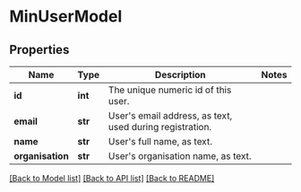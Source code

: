 # MinUserModel

## Properties
Name | Type | Description | Notes
------------ | ------------- | ------------- | -------------
**id** | **int** | The unique numeric id of this user. | 
**email** | **str** | User&#39;s email address, as text, used during registration. | 
**name** | **str** | User&#39;s full name, as text. | 
**organisation** | **str** | User&#39;s organisation name, as text. | 

[[Back to Model list]](../README.md#documentation-for-models) [[Back to API list]](../README.md#documentation-for-api-endpoints) [[Back to README]](../README.md)



